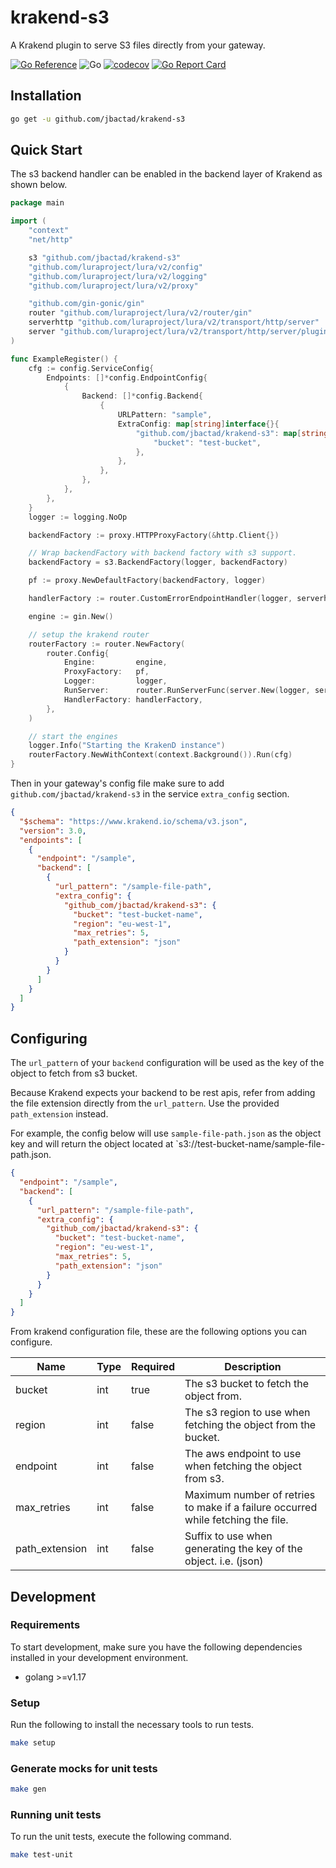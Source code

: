 # krakend-s3

A Krakend plugin to serve S3 files directly from your gateway.

[![Go Reference](https://pkg.go.dev/badge/github.com/jbactad/krakend-s3.svg)](https://pkg.go.dev/github.com/jbactad/krakend-s3)
![Go](https://github.com/jbactad/krakend-s3/actions/workflows/go.yml/badge.svg)
[![codecov](https://codecov.io/gh/jbactad/krakend-s3/branch/main/graph/badge.svg?token=OEX805T5L8)](https://codecov.io/gh/jbactad/krakend-s3)
[![Go Report Card](https://goreportcard.com/badge/github.com/jbactad/krakend-s3)](https://goreportcard.com/report/github.com/jbactad/krakend-s3)

## Installation

```bash
go get -u github.com/jbactad/krakend-s3
```

## Quick Start

The s3 backend handler can be enabled in the backend layer of Krakend as shown below.

```go
package main

import (
	"context"
	"net/http"

	s3 "github.com/jbactad/krakend-s3"
	"github.com/luraproject/lura/v2/config"
	"github.com/luraproject/lura/v2/logging"
	"github.com/luraproject/lura/v2/proxy"

	"github.com/gin-gonic/gin"
	router "github.com/luraproject/lura/v2/router/gin"
	serverhttp "github.com/luraproject/lura/v2/transport/http/server"
	server "github.com/luraproject/lura/v2/transport/http/server/plugin"
)

func ExampleRegister() {
	cfg := config.ServiceConfig{
		Endpoints: []*config.EndpointConfig{
			{
				Backend: []*config.Backend{
					{
						URLPattern: "sample",
						ExtraConfig: map[string]interface{}{
							"github.com/jbactad/krakend-s3": map[string]interface{}{
								"bucket": "test-bucket",
							},
						},
					},
				},
			},
		},
	}
	logger := logging.NoOp

	backendFactory := proxy.HTTPProxyFactory(&http.Client{})

	// Wrap backendFactory with backend factory with s3 support.
	backendFactory = s3.BackendFactory(logger, backendFactory)

	pf := proxy.NewDefaultFactory(backendFactory, logger)

	handlerFactory := router.CustomErrorEndpointHandler(logger, serverhttp.DefaultToHTTPError)

	engine := gin.New()

	// setup the krakend router
	routerFactory := router.NewFactory(
		router.Config{
			Engine:         engine,
			ProxyFactory:   pf,
			Logger:         logger,
			RunServer:      router.RunServerFunc(server.New(logger, serverhttp.RunServer)),
			HandlerFactory: handlerFactory,
		},
	)

	// start the engines
	logger.Info("Starting the KrakenD instance")
	routerFactory.NewWithContext(context.Background()).Run(cfg)
}
```

Then in your gateway's config file make sure to add `github.com/jbactad/krakend-s3` in the
service `extra_config` section.

```json
{
  "$schema": "https://www.krakend.io/schema/v3.json",
  "version": 3.0,
  "endpoints": [
    {
      "endpoint": "/sample",
      "backend": [
        {
          "url_pattern": "/sample-file-path",
          "extra_config": {
            "github_com/jbactad/krakend-s3": {
              "bucket": "test-bucket-name",
              "region": "eu-west-1",
              "max_retries": 5,
              "path_extension": "json"
            }
          }
        }
      ]
    }
  ]
}
```

## Configuring

The `url_pattern` of your `backend` configuration will be used as the key of the object to fetch from s3 bucket.

Because Krakend expects your backend to be rest apis,
refer from adding the file extension directly from the `url_pattern`.
Use the provided `path_extension` instead.

For example, the config below will use `sample-file-path.json` as the object key
and will return the object located at `s3://test-bucket-name/sample-file-path.json.

```json
{
  "endpoint": "/sample",
  "backend": [
    {
      "url_pattern": "/sample-file-path",
      "extra_config": {
        "github_com/jbactad/krakend-s3": {
          "bucket": "test-bucket-name",
          "region": "eu-west-1",
          "max_retries": 5,
          "path_extension": "json"
        }
      }
    }
  ]
}
```

From krakend configuration file, these are the following options you can configure.

| Name           | Type | Required | Description                                                                      |
|----------------|------|:---------|----------------------------------------------------------------------------------|
| bucket         | int  | true     | The s3 bucket to fetch the object from.                                          |
| region         | int  | false    | The s3 region to use when fetching the object from the bucket.                   |
| endpoint       | int  | false    | The aws endpoint to use when fetching the object from s3.                        |
| max_retries    | int  | false    | Maximum number of retries to make if a failure occurred while fetching the file. |
| path_extension | int  | false    | Suffix to use when generating the key of the object. i.e. (json)                 |

## Development

### Requirements

To start development, make sure you have the following dependencies installed in your development environment.

- golang >=v1.17

### Setup

Run the following to install the necessary tools to run tests.

```bash
make setup
```

### Generate mocks for unit tests

```bash
make gen
```

### Running unit tests

To run the unit tests, execute the following command.

```bash
make test-unit
```
